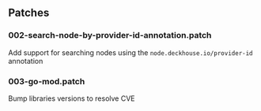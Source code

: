 ## Patches

### 002-search-node-by-provider-id-annotation.patch

Add support for searching nodes using the `node.deckhouse.io/provider-id` annotation

### 003-go-mod.patch

Bump libraries versions to resolve CVE

